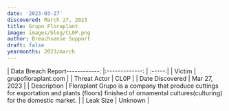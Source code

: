 ```yaml
---
date: '2023-03-27'
discovered: March 27, 2023
title: Grupo Floraplant
image: images/blog/CL0P.png
author: Breachsense Support
draft: false
yearmonths: 2023/march
---
```


| Data Breach Report------------:     |:-------------:    | :-----:|
| Victim      | grupofloraplant.com      | 
| Threat Actor      | CL0P      | 
| Date Discovered      | Mar 27, 2023      | 
| Description      | Floraplant Grupo is a company that produce cuttings for exportation and plants (floors) finished of ornamental cultures(culturing) for the domestic market.      | 
| Leak Size      | Unknown      | 

